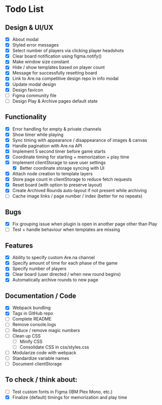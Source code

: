 # Todo List

## Design & UI/UX

- [x] About modal
- [x] Styled error messages
- [x] Select number of players via clicking player headshots
- [x] Clear board notification using figma.notify()
- [x] Make window size constant
- [x] Hide / show templates based on player count
- [x] Message for successfully resetting board
- [x] Link to Are.na competitive design repo in info modal
- [x] Update modal design
- [x] Design favicon
- [ ] Figma community file
- [ ] Design Play & Archive pages default state

## Functionality

- [x] Error handling for empty & private channels
- [x] Show timer while playing
- [x] Sync timing with appearance / disappearance of images & canvas
- [x] Handle pagination with Are.na API
- [x] Implement 5 second timer before game starts
- [x] Coordinate timing for starting + memorization + play time
- [x] Implement clientStorage to save user settings
    - [x] Better coordinate storage syncing with UI
- [x] Attach node creation to template layers
- [x] Store page count in clientStorage to reduce fetch requests
- [x] Reset board (with option to preserve layout)
- [x] Create Archived Rounds auto-layout if not present while archiving
- [ ] Cache image links / page number / index (better for no repeats)

## Bugs

- [x] Fix grouping issue when plugin is open in another page other than Play
- [ ] Test + handle behaviour when templates are missing

## Features

- [x] Ability to specify custom Are.na channel
- [x] Specify amount of time for each phase of the game
- [x] Specify number of players
- [x] Clear board (user directed / when new round begins)
- [x] Automatically archive rounds to new page

## Documentation / Code

- [x] Webpack bundling
- [x] Tags in GitHub repo
- [ ] Complete README
- [ ] Remove console.logs
- [ ] Reduce / remove magic numbers
- [ ] Clean up CSS
    - [ ] Minify CSS
    - [ ] Consolidate CSS in css/styles.css
- [ ] Modularize code with webpack
- [ ] Standardize variable names
- [ ] Document clientStorage

##  To check / think about:

- [ ] Test custom fonts in Figma (IBM Plex Mono, etc.)
- [x] Finalize (default) timings for memorization and play time